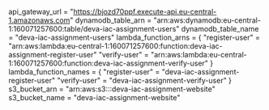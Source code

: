 api_gateway_url = "https://bjozd70ppf.execute-api.eu-central-1.amazonaws.com"
dynamodb_table_arn = "arn:aws:dynamodb:eu-central-1:160071257600:table/deva-iac-assignment-users"
dynamodb_table_name = "deva-iac-assignment-users"
lambda_function_arns = {
"register-user" = "arn:aws:lambda:eu-central-1:160071257600:function:deva-iac-assignment-register-user"
"verify-user" = "arn:aws:lambda:eu-central-1:160071257600:function:deva-iac-assignment-verify-user"
}
lambda_function_names = {
"register-user" = "deva-iac-assignment-register-user"
"verify-user" = "deva-iac-assignment-verify-user"
}
s3_bucket_arn = "arn:aws:s3:::deva-iac-assignment-website"
s3_bucket_name = "deva-iac-assignment-website"
